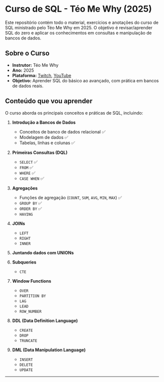 # Curso de SQL - Téo Me Why (2025)

Este repositório contém todo o material, exercícios e anotações do curso de SQL ministrado pelo Téo Me Why em 2025. O objetivo é revisar/aprender SQL do zero e aplicar os conhecimentos em consultas e manipulação de bancos de dados.

## Sobre o Curso

- **Instrutor:** Téo Me Why  
- **Ano:** 2025  
- **Plataforma:** [Twitch](https://www.twitch.tv/teomewhy), [YouTube](https://www.youtube.com/@teomewhy)  
- **Objetivo:** Aprender SQL do básico ao avançado, com prática em bancos de dados reais.

## Conteúdo que vou aprender
O curso aborda os principais conceitos e práticas de SQL, incluindo:

1. **Introdução a Bancos de Dados**
   - Conceitos de banco de dados relacional ✅
   - Modelagem de dados ✅
   - Tabelas, linhas e colunas ✅

2. **Primeiras Consultas (DQL)**
   - `SELECT` ✅
   - `FROM` ✅
   - `WHERE` ✅
   - `CASE WHEN` ✅

3. **Agregações**
   - Funções de agregação (`COUNT`, `SUM`, `AVG`, `MIN`, `MAX`) ✅
   - `GROUP BY` ✅
   - `ORDER BY` ✅
   - `HAVING`

4. **JOINs**
   - `LEFT`
   - `RIGHT`
   - `INNER`

5. **Juntando dados com UNIONs**

6. **Subqueries**
   - `CTE`

7. **Window Functions**
   - `OVER`
   - `PARTITION BY`
   - `LAG`
   - `LEAD`
   - `ROW_NUMBER`

8. **DDL (Data Definition Language)**
   - `CREATE`
   - `DROP`
   - `TRUNCATE`

9. **DML (Data Manipulation Language)**
   - `INSERT`
   - `DELETE`
   - `UPDATE`

---
